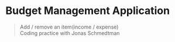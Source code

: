 # Budget Management Application
> Add / remove an item(income / expense) <br />
Coding practice with Jonas Schmedtman
